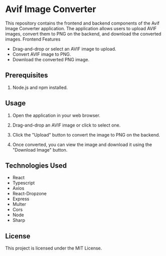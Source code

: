 # Avif Image Converter

This repository contains the frontend and backend components of the Avif Image Converter application. The application allows users to upload AVIF images, convert them to PNG on the backend, and download the converted images.
Frontend
Features

- Drag-and-drop or select an AVIF image to upload.
- Convert AVIF image to PNG.
- Download the converted PNG image.

## Prerequisites

1. Node.js and npm installed.

## Usage

1. Open the application in your web browser.

2. Drag-and-drop an AVIF image or click to select one.

3. Click the "Upload" button to convert the image to PNG on the backend.

4. Once converted, you can view the image and download it using the "Download Image" button.

## Technologies Used

- React
- Typescript
- Axios
- React-Dropzone
- Express
- Multer
- Cors
- Node
- Sharp

## License

This project is licensed under the MIT License.
